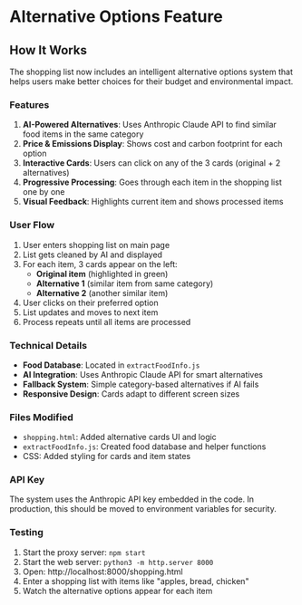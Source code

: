 # Alternative Options Feature

## How It Works

The shopping list now includes an intelligent alternative options system that helps users make better choices for their budget and environmental impact.

### Features

1. **AI-Powered Alternatives**: Uses Anthropic Claude API to find similar food items in the same category
2. **Price & Emissions Display**: Shows cost and carbon footprint for each option
3. **Interactive Cards**: Users can click on any of the 3 cards (original + 2 alternatives)
4. **Progressive Processing**: Goes through each item in the shopping list one by one
5. **Visual Feedback**: Highlights current item and shows processed items

### User Flow

1. User enters shopping list on main page
2. List gets cleaned by AI and displayed
3. For each item, 3 cards appear on the left:
   - **Original item** (highlighted in green)
   - **Alternative 1** (similar item from same category)
   - **Alternative 2** (another similar item)
4. User clicks on their preferred option
5. List updates and moves to next item
6. Process repeats until all items are processed

### Technical Details

- **Food Database**: Located in `extractFoodInfo.js`
- **AI Integration**: Uses Anthropic Claude API for smart alternatives
- **Fallback System**: Simple category-based alternatives if AI fails
- **Responsive Design**: Cards adapt to different screen sizes

### Files Modified

- `shopping.html`: Added alternative cards UI and logic
- `extractFoodInfo.js`: Created food database and helper functions
- CSS: Added styling for cards and item states

### API Key

The system uses the Anthropic API key embedded in the code. In production, this should be moved to environment variables for security.

### Testing

1. Start the proxy server: `npm start`
2. Start the web server: `python3 -m http.server 8000`
3. Open: http://localhost:8000/shopping.html
4. Enter a shopping list with items like "apples, bread, chicken"
5. Watch the alternative options appear for each item

